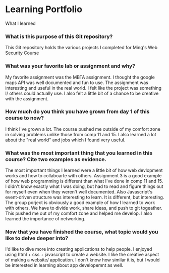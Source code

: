 # Learning Portfolio

What I learned

### What is this purpose of this Git repository?

This Git repository holds the various projects I completed for Ming's Web Security Course

### What was your favorite lab or assignment and why?

My favorite assignment was the MBTA assignment. I thought the google maps API was well documented and fun to use. The assignment was interesting and useful in the real world. I felt like the project was something I/ others could actually use. I also felt a little bit of a chance to be creative with the assignment.

### How much do you think you have grown from day 1 of this course to now?

I think I've grown a lot. The course pushed me outside of my comfort zone in solving problems unlike those from comp 11 and 15. I also learned a lot about the "real world" and jobs which I found very useful. 

### What was the most important thing that you learned in this course? Cite two examples as evidence.

The most important things I learned were a little bit of how web devlopment works and how to collaboarte with others. Assignment 3 is a good example of how web programming is different than what I've done in comp 11 and 15. I didn't know exactly what I was doing, but had to read and figure things out for myself even when they weren't well documented. Also Javascript's event-driven structure was interesting to learn. It is different, but interesting. The group porject is obviously a good example of how I learned to work with others. We have to divide work, share ideas, and push to git togeather. This pushed me out of my comfort zone and helped me develop. I also learned the importance of networking.

### Now that you have finished the course, what topic would you like to delve deeper into?

I'd like to dive more into creating applications to help people. I enjoyed using html + css + javascript to create a website. I like the creative aspect of making a website/ application. I don't know how similar it is, but I would be interested in learning about app developemnt as well.